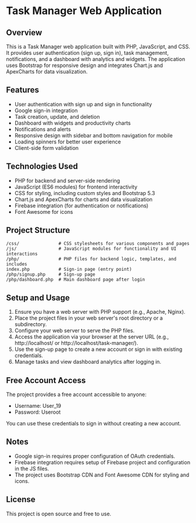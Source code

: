 # Task Manager Web Application

## Overview
This is a Task Manager web application built with PHP, JavaScript, and CSS. It provides user authentication (sign up, sign in), task management, notifications, and a dashboard with analytics and widgets. The application uses Bootstrap for responsive design and integrates Chart.js and ApexCharts for data visualization.

## Features
- User authentication with sign up and sign in functionality
- Google sign-in integration
- Task creation, update, and deletion
- Dashboard with widgets and productivity charts
- Notifications and alerts
- Responsive design with sidebar and bottom navigation for mobile
- Loading spinners for better user experience
- Client-side form validation

## Technologies Used
- PHP for backend and server-side rendering
- JavaScript (ES6 modules) for frontend interactivity
- CSS for styling, including custom styles and Bootstrap 5.3
- Chart.js and ApexCharts for charts and data visualization
- Firebase integration (for authentication or notifications)
- Font Awesome for icons

## Project Structure
```
/css/               # CSS stylesheets for various components and pages
/js/                # JavaScript modules for functionality and UI interactions
/php/               # PHP files for backend logic, templates, and includes
index.php           # Sign-in page (entry point)
/php/signup.php     # Sign-up page
/php/dashboard.php  # Main dashboard page after login
```

## Setup and Usage
1. Ensure you have a web server with PHP support (e.g., Apache, Nginx).
2. Place the project files in your web server's root directory or a subdirectory.
3. Configure your web server to serve the PHP files.
4. Access the application via your browser at the server URL (e.g., http://localhost/ or http://localhost/task-manager/).
5. Use the sign-up page to create a new account or sign in with existing credentials.
6. Manage tasks and view dashboard analytics after logging in.

## Free Account Access
The project provides a free account accessible to anyone:
- Username: User_19
- Password: Useroot

You can use these credentials to sign in without creating a new account.

## Notes
- Google sign-in requires proper configuration of OAuth credentials.
- Firebase integration requires setup of Firebase project and configuration in the JS files.
- The project uses Bootstrap CDN and Font Awesome CDN for styling and icons.

## License
This project is open source and free to use.

